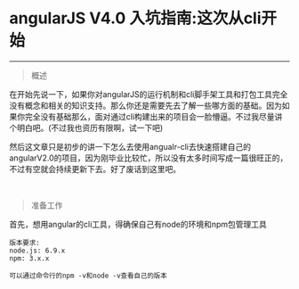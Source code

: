 # angularJS V4.0 入坑指南:这次从cli开始

***

> 概述

在开始先说一下，如果你对angularJS的运行机制和cli脚手架工具和打包工具完全没有概念和相关的知识支持。那么你还是需要先去了解一些哪方面的基础。因为如果你完全没有基础那么，面对通过cli构建出来的项目会一脸懵逼。不过我尽量讲个明白吧。(不过我也资历有限啊，试一下吧)

然后这文章只是初步的讲一下怎么去使用angualr-cli去快速搭建自己的angularV2.0的项目，因为刚毕业比较忙，所以没有太多时间写成一篇很旺正的，不过有空就会持续更新下去。好了废话到这里吧。

<br>

> 准备工作

首先，想用angular的cli工具，得确保自己有node的环境和npm包管理工具

```
版本要求:
node.js: 6.9.x
npm: 3.x.x

可以通过命令行的npm -v和node -v查看自己的版本
``` 